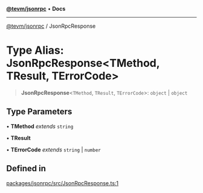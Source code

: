 [**@tevm/jsonrpc**](../README.md) • **Docs**

***

[@tevm/jsonrpc](../globals.md) / JsonRpcResponse

# Type Alias: JsonRpcResponse\<TMethod, TResult, TErrorCode\>

> **JsonRpcResponse**\<`TMethod`, `TResult`, `TErrorCode`\>: `object` \| `object`

## Type Parameters

• **TMethod** *extends* `string`

• **TResult**

• **TErrorCode** *extends* `string` \| `number`

## Defined in

[packages/jsonrpc/src/JsonRpcResponse.ts:1](https://github.com/qbzzt/tevm-monorepo/blob/main/packages/jsonrpc/src/JsonRpcResponse.ts#L1)
